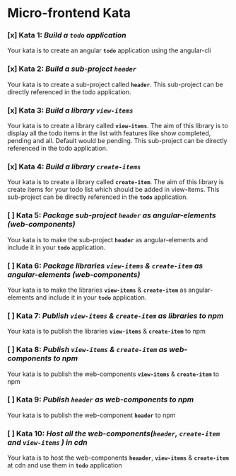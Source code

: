 # Micro-frontend Kata

### [x] Kata 1: _Build a `todo` application_

Your kata is to create an angular **`todo`** application using the angular-cli

### [x] Kata 2: _Build a sub-project `header`_

Your kata is to create a sub-project called **`header`**. This sub-project can be directly referenced in the todo application.

### [x] Kata 3: _Build a library `view-items`_

Your kata is to create a library called **`view-items`**. The aim of this library is to display all the todo items in the list with features like show completed, pending and all. Default would be pending. This sub-project can be directly referenced in the todo application.

### [x] Kata 4: _Build a library `create-items`_

Your kata is to create a library called **`create-item`**. The aim of this library is create items for your todo list which should be added in view-items. This sub-project can be directly referenced in the **`todo`** application.

### [ ] Kata 5: _Package sub-project `header` as angular-elements (web-components)_

Your kata is to make the sub-project **`header`** as angular-elements and include it in your **`todo`** application.

### [ ] Kata 6: _Package libraries `view-items` & `create-item` as angular-elements (web-components)_

Your kata is to make the libraries **`view-items`** & **`create-item`** as angular-elements and include it in your **`todo`** application.

### [ ] Kata 7: _Publish `view-items` & `create-item` as libraries to npm_

Your kata is to publish the libraries **`view-items`** & **`create-item`** to npm

### [ ] Kata 8: _Publish `view-items` & `create-item` as web-components to npm_

Your kata is to publish the web-components **`view-items`** & **`create-item`** to npm

### [ ] Kata 9: _Publish `header` as web-components to npm_

Your kata is to publish the web-component **`header`** to npm

### [ ] Kata 10: _Host all the web-components(`header`, `create-item` and `view-items` ) in cdn_

Your kata is to host the web-components **`heaader`**, **`view-items`** & **`create-item`** at cdn and use them in **`todo`** application

